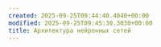 ```yaml
---
created: 2025-09-25T09:44:40.4040+00:00
modified: 2025-09-25T09:45:30.3030+00:00
title: Архитектура нейронных сетей
---
```

